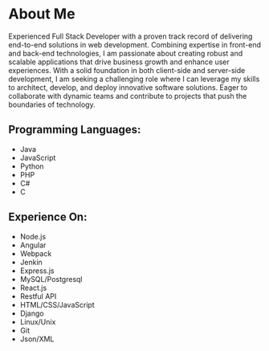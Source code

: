 # About Me
Experienced Full Stack Developer with a proven track record of delivering end-to-end solutions in web development. Combining expertise in front-end and back-end technologies, I am passionate about creating robust and scalable applications that drive business growth and enhance user experiences. With a solid foundation in both client-side and server-side development, I am seeking a challenging role where I can leverage my skills to architect, develop, and deploy innovative software solutions. Eager to collaborate with dynamic teams and contribute to projects that push the boundaries of technology.

## Programming Languages:
 * Java
 * JavaScript
 * Python
 * PHP
 * C#
 * C

## Experience On:
 * Node.js
 * Angular
 * Webpack
 * Jenkin
 * Express.js
 * MySQL/Postgresql
 * React.js
 * Restful API
 * HTML/CSS/JavaScript
 * Django
 * Linux/Unix
 * Git
 * Json/XML

 

<!---
phucvtran/phucvtran is a ✨ special ✨ repository because its `README.md` (this file) appears on your GitHub profile.
You can click the Preview link to take a look at your changes.
--->
